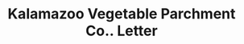 ---
doi: 10.7916/D8W3979G
date_other: '1919'
date_other_textual: '1919'
form: correspondence
genre:
- Letters (correspondence)
name:
- Kalamazoo Vegetable Parchment Co.
object_in_context_url: https://biggert.cul.columbia.edu/items/view/ave_biggert_00635
subject_hierarchical_geographic:
- Kalamazoo, Michigan, United States
subject_name:
- Kalamazoo Vegetable Parchment Co.
title: Kalamazoo Vegetable Parchment Co.. Letter
sort_title: Kalamazoo Vegetable Parchment Co.. Letter
call_number: ave_biggert_00635
coordinates:
- 42.29,-85.58583333333333
pid: ave_biggert_00635
identifiers: ave_biggert_00635
canvas_id: ldpd:395907
permalink: "/items/ave_biggert_00635/"
layout: iiif-image-page
---